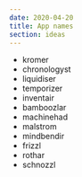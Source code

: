 ```yaml
---
date: 2020-04-20
title: App names
section: ideas
---
```



- kromer
- chronologyst
- liquidiser
- temporizer
- inventair
- bamboozlar
- machinehad
- malstrom
- mindbendir
- frizzl
- rothar
- schnozzl